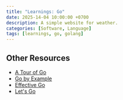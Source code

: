 ```yaml
---
title: "Learnings: Go"
date: 2025-14-04 10:00:00 +0700
description: A simple website for weather.
categories: [Software, Language]
tags: [learnings, go, golang]
---
```


<!-- 
https://www.youtube.com/watch?v=gXmznGEW9vo&t=218s

https://www.youtube.com/watch?v=jFfo23yIWac&t=60s
https://github.com/AkhilSharma90/simple-http-server-GO

https://www.youtube.com/watch?v=un6ZyFkqFKo&t=27617s
https://github.com/bootdotdev/fcc-learn-golang-assets/blob/main/project/2-boilerplate/src/main.go

https://www.youtube.com/watch?v=h3fqD6IprIA&t=94s
https://github.com/sikozonpc/GopherSocial

https://www.youtube.com/watch?v=LHhsNa_Kgns
https://github.com/techwithtim/Go-API-Tutorial/blob/main/main.go 

https://puthearathaim.postman.co/workspace/812f78a5-e533-47fb-81d9-c1414aaaf53d/team-quickstart
-->



## Other Resources

- [A Tour of Go](https://go.dev/tour/list)
- [Go by Example](https://gobyexample.com/)
- [Effective Go](https://go.dev/doc/effective_go)
- [Let's Go](https://lets-go.alexedwards.net/)
